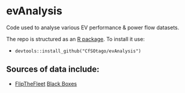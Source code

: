 # evAnalysis
Code used to analyse various EV performance & power flow datasets.

The repo is structured as an [R package](https://support.rstudio.com/hc/en-us/articles/200486488-Developing-Packages-with-RStudio). To install it use:

 * `devtools::install_github("CfSOtago/evAnalysis")`

## Sources of data include:

 * [FlipTheFleet](http://flipthefleet.org/) [Black Boxes](https://flipthefleet.org/ev-black-box/)
